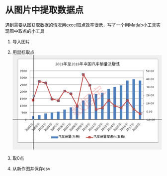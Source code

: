 # 从图片中提取数据点

遇到需要从图获取数据的情况用excel取点效率很低，写了一个用Matlab小工具实现图中取点的小工具

1. 导入图片

2. 用鼠标取点
![text](./result.png)

3. 取0点

4. 从新作图并保存csv